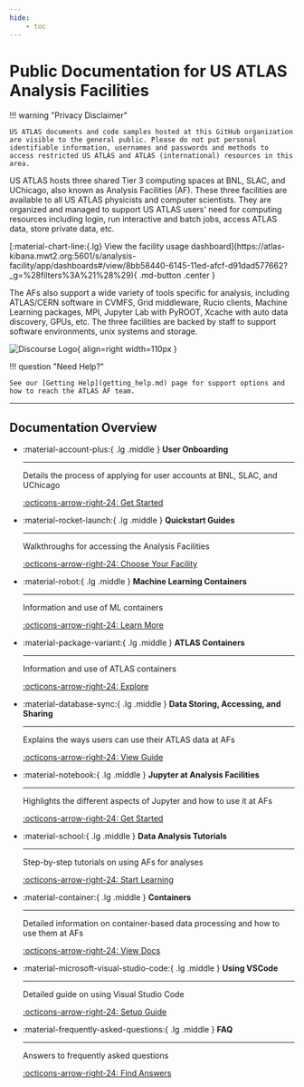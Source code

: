```yaml
---
hide:
    - toc
---
```


# Public Documentation for US ATLAS Analysis Facilities

!!! warning "Privacy Disclaimer"

    US ATLAS documents and code samples hosted at this GitHub organization are visible to the general public. Please do not put personal identifiable information, usernames and passwords and methods to access restricted US ATLAS and ATLAS (international) resources in this area.

US ATLAS hosts three shared Tier 3 computing spaces at BNL, SLAC, and UChicago,
also known as Analysis Facilities (AF). These three facilities are available to
all US ATLAS physicists and computer scientists. They are organized and managed
to support US ATLAS users' need for computing resources including login, run
interactive and batch jobs, access ATLAS data, store private data, etc.

<p class="center" markdown>
[:material-chart-line:{.lg} View the facility usage dashboard](https://atlas-kibana.mwt2.org:5601/s/analysis-facility/app/dashboards#/view/8bb58440-6145-11ed-afcf-d91dad577662?_g=%28filters%3A%21%28%29){ .md-button .center }
</p>

The AFs also support a wide variety of tools specific for analysis, including
ATLAS/CERN software in CVMFS, Grid middleware, Rucio clients, Machine Learning
packages, MPI, Jupyter Lab with PyROOT, Xcache with auto data discovery, GPUs,
etc. The three facilities are backed by staff to support software environments,
unix systems and storage.

![Discourse Logo](images/discourse.png){ align=right width=110px }

!!! question "Need Help?"

    See our [Getting Help](getting_help.md) page for support options and how to reach the ATLAS AF team.

---

## Documentation Overview

<div class="grid cards" markdown>

- :material-account-plus:{ .lg .middle } **User Onboarding**

    ***

    Details the process of applying for user accounts at BNL, SLAC, and UChicago

    [:octicons-arrow-right-24: Get Started](computing/index.md)

- :material-rocket-launch:{ .lg .middle } **Quickstart Guides**

    ***

    Walkthroughs for accessing the Analysis Facilities

    [:octicons-arrow-right-24: Choose Your Facility](computing/index.md)

- :material-robot:{ .lg .middle } **Machine Learning Containers**

    ***

    Information and use of ML containers

    [:octicons-arrow-right-24: Learn More](containers/ml/info.md)

- :material-package-variant:{ .lg .middle } **ATLAS Containers**

    ***

    Information and use of ATLAS containers

    [:octicons-arrow-right-24: Explore](containers/atlas/os.md)

- :material-database-sync:{ .lg .middle } **Data Storing, Accessing, and
  Sharing**

    ***

    Explains the ways users can use their ATLAS data at AFs

    [:octicons-arrow-right-24: View Guide](BNL/data_sharing.md)

- :material-notebook:{ .lg .middle } **Jupyter at Analysis Facilities**

    ***

    Highlights the different aspects of Jupyter and how to use it at AFs

    [:octicons-arrow-right-24: Get Started](jupyter/info.md)

- :material-school:{ .lg .middle } **Data Analysis Tutorials**

    ***

    Step-by-step tutorials on using AFs for analyses

    [:octicons-arrow-right-24: Start Learning](tutorials/201908/info.md)

- :material-container:{ .lg .middle } **Containers**

    ***

    Detailed information on container-based data processing and how to use them
    at AFs

    [:octicons-arrow-right-24: View Docs](containers/singularity/introduction.md)

- :material-microsoft-visual-studio-code:{ .lg .middle } **Using VSCode**

    ***

    Detailed guide on using Visual Studio Code

    [:octicons-arrow-right-24: Setup Guide](tools/vscode.md)

- :material-frequently-asked-questions:{ .lg .middle } **FAQ**

    ***

    Answers to frequently asked questions

    [:octicons-arrow-right-24: Find Answers](faqs_tips.md)

</div>
